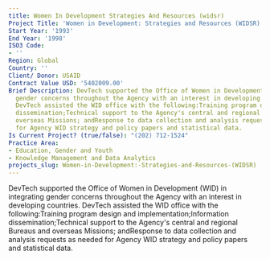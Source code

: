```yaml
---
title: Women In Development Strategies And Resources (widsr)
Project Title: 'Women in Development: Strategies and Resources (WIDSR)'
Start Year: '1993'
End Year: '1998'
ISO3 Code:
- ''
Region: Global
Country: ''
Client/ Donor: USAID
Contract Value USD: '5402009.00'
Brief Description: DevTech supported the Office of Women in Development (WID) in integrating
  gender concerns throughout the Agency with an interest in developing countries.
  DevTech assisted the WID office with the following:Training program design and implementation;Information
  dissemination;Technical support to the Agency's central and regional Bureaus and
  overseas Missions; andResponse to data collection and analysis requests as needed
  for Agency WID strategy and policy papers and statistical data.
Is Current Project? (true/false): "(202) 712-1524"
Practice Area:
- Education, Gender and Youth
- Knowledge Management and Data Analytics
projects_slug: Women-in-Development:-Strategies-and-Resources-(WIDSR)
---
```


DevTech supported the Office of Women in Development (WID) in integrating gender concerns throughout the Agency with an interest in developing countries. DevTech assisted the WID office with the following:Training program design and implementation;Information dissemination;Technical support to the Agency's central and regional Bureaus and overseas Missions; andResponse to data collection and analysis requests as needed for Agency WID strategy and policy papers and statistical data.